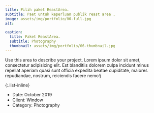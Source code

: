 ```yaml
---
title: Pilih paket ReastArea.
subtitle: Paet untuk keperluan publik reast area .
image: assets/img/portfolio/06-full.jpg
alt: 

caption:
  title: Paket ReastArea.
  subtitle: Photography
  thumbnail: assets/img/portfolio/06-thumbnail.jpg
---
```

Use this area to describe your project. Lorem ipsum dolor sit amet, consectetur adipisicing elit. Est blanditiis dolorem culpa incidunt minus    repellat aperiam quasi sunt officia expedita beatae cupiditate, maiores repudiandae, nostrum, reiciendis facere nemo!j

{:.list-inline}
- Date: October 2019
- Client: Window
- Category: Photography


